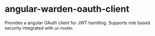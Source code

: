# angular-warden-oauth-client
Provides a angular OAuth client for JWT handling. Supports role based security integrated with ui-router.
